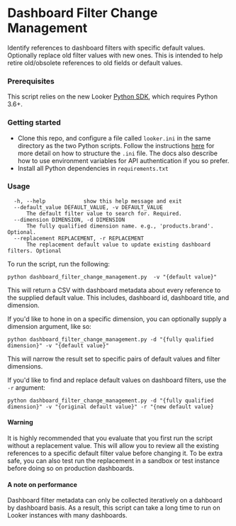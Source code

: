 # Dashboard Filter Change Management

Identify references to dashboard filters with specific default values. Optionally replace old filter values with new ones. This is intended to help retire old/obsolete references to old fields or default values.  

### Prerequisites

This script relies on the new Looker [Python SDK](https://github.com/looker-open-source/sdk-codegen/tree/master/python), which requires Python 3.6+.


### Getting started

* Clone this repo, and configure a file called `looker.ini` in the same directory as the two Python scripts. Follow the instructions [here](https://github.com/looker-open-source/sdk-codegen/tree/master/python#configuring-the-sdk) for more detail on how to structure the `.ini` file. The docs also describe how to use environment variables for API authentication if you so prefer.
* Install all Python dependencies in `requirements.txt`

### Usage

``` Arguments:
  -h, --help            show this help message and exit
  --default_value DEFAULT_VALUE, -v DEFAULT_VALUE
      The default filter value to search for. Required.
  --dimension DIMENSION, -d DIMENSION
      The fully qualified dimension name. e.g., 'products.brand'. Optional.
  --replacement REPLACEMENT, -r REPLACEMENT
      The replacement default value to update existing dashboard filters. Optional
```

To run the script, run the following:

```
python dashboard_filter_change_management.py  -v "{default value}"
```

This will return a CSV with dashboard metadata about every reference to the supplied default value. This includes, dashboard id, dashboard title, and dimension.

If you'd like to hone in on a specific dimension, you can optionally supply a dimension argument, like so:

```
python dashboard_filter_change_management.py -d "{fully qualified dimension}" -v "{default value}"
```

This will narrow the result set to specific pairs of default values and filter dimensions.

If you'd like to find and replace default values on dashboard filters, use the `-r` argument:

```
python dashboard_filter_change_management.py -d "{fully qualified dimension}" -v "{original default value}" -r "{new default value} 
```
#### Warning 

It is highly recommended that you evaluate that you first run the script without a replacement value. This will allow you to review all the existing references to a specific default filter value before changing it. To be extra safe, you can also test run the replacement in a sandbox or test instance before doing so on production dashboards.

#### A note on performance

Dashboard filter metadata can only be collected iteratively on a dahboard by dashboard basis. As a result, this script can take a long time to run on Looker instances with many dashboards. 